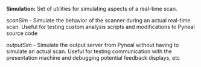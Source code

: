 **Simulation:**
Set of utilities for simulating aspects of a real-time scan. 

*scanSim*
	- Simulate the behavior of the scanner during an actual real-time scan. Useful for testing custom analysis scripts and modifications to Pyneal source code


*outputSim*
	- Simulate the output server from Pyneal without having to simulate an actual scan. Useful for testing communication with the presentation machine and debugging potential feedback displays, etc
